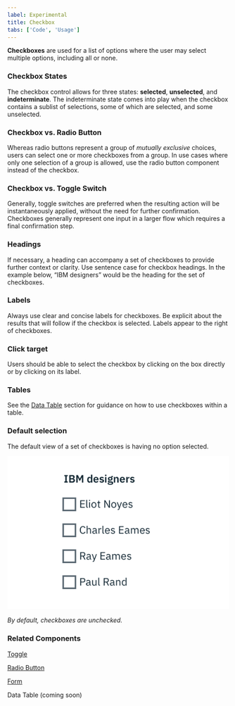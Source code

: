 ```yaml
---
label: Experimental
title: Checkbox
tabs: ['Code', 'Usage']
---
```


<page-intro>**Checkboxes** are used for a list of options where the user may select multiple options, including all or none.</page-intro>

### Checkbox States

The checkbox control allows for three states: **selected**, **unselected**, and **indeterminate**. The indeterminate state comes into play when the checkbox contains a sublist of selections, some of which are selected, and some unselected.

### Checkbox vs. Radio Button

Whereas radio buttons represent a group of _mutually exclusive_ choices, users can select one or more checkboxes from a group. In use cases where only one selection of a group is allowed, use the radio button component instead of the checkbox. 

### Checkbox vs. Toggle Switch

Generally, toggle switches are preferred when the resulting action will be instantaneously applied, without the need for further confirmation. Checkboxes generally represent one input in a larger flow which requires a final confirmation step.

### Headings

If necessary, a heading can accompany a set of checkboxes to provide further context or clarity. Use sentence case for checkbox headings. In the example below, “IBM designers” would be the heading for the set of checkboxes.

### Labels

Always use clear and concise labels for checkboxes. Be explicit about the results that will follow if the checkbox is selected. Labels appear to the right of checkboxes.

### Click target

Users should be able to select the checkbox by clicking on the box directly or by clicking on its label.

### Tables

See the [Data Table](/components/data-table/usage) section for guidance on how to use checkboxes within a table.

### Default selection

The default view of a set of checkboxes is having no option selected.

<div class="image-component">
    <img src="images/checkbox-usage-1.png" alt="The default state for checkboxes is unchecked." />
</div>

_By default, checkboxes are unchecked._

### Related Components

[Toggle](/experimental/toggle)

[Radio Button](/experimental/radio-button)

[Form](/experimental/form)

Data Table (coming soon)